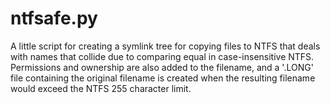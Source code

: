 # ntfsafe.py

A little script for creating a symlink tree for copying files to NTFS that deals with names that collide due to comparing equal in case-insensitive NTFS. Permissions and ownership are also added to the filename, and a '.LONG' file containing the original filename is created when the resulting filename would exceed the NTFS 255 character limit.